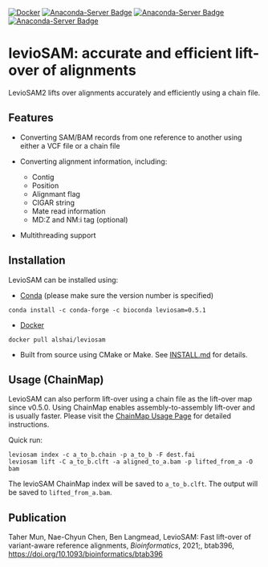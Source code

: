 [![Docker](https://img.shields.io/docker/v/alshai/leviosam?label=Docker)](https://hub.docker.com/r/alshai/leviosam)
[![Anaconda-Server Badge](https://anaconda.org/bioconda/leviosam/badges/version.svg)](https://anaconda.org/bioconda/leviosam)
[![Anaconda-Server Badge](https://anaconda.org/bioconda/leviosam/badges/platforms.svg)](https://anaconda.org/bioconda/leviosam)
[![Anaconda-Server Badge](https://anaconda.org/bioconda/leviosam/badges/downloads.svg)](https://anaconda.org/bioconda/leviosam)

# levioSAM: accurate and efficient lift-over of alignments

LevioSAM2 lifts over alignments accurately and efficiently using a chain file.

## Features

- Converting SAM/BAM records from one reference to another using either a VCF file or a chain file
- Converting alignment information, including:
    - Contig
    - Position
    - Alignmant flag
    - CIGAR string
    - Mate read information
    - MD:Z and NM:i tag (optional)

- Multithreading support


## Installation

LevioSAM can be installed using:

- [Conda](https://docs.conda.io/en/latest/) (please make sure the version number is specified)

```
conda install -c conda-forge -c bioconda leviosam=0.5.1
```

- [Docker](https://hub.docker.com/r/alshai/leviosam)
```
docker pull alshai/leviosam
```

- Built from source using CMake or Make. See [INSTALL.md](INSTALL.md) for details.


## Usage (ChainMap)

LevioSAM can also perform lift-over using a chain file as the lift-over map since v0.5.0. Using ChainMap enables assembly-to-assembly lift-over and is usually faster. Please visit the [ChainMap Usage Page](https://github.com/alshai/levioSAM/wiki/Lift-over-using-a-chain-map) for detailed instructions.

Quick run:
```
leviosam index -c a_to_b.chain -p a_to_b -F dest.fai
leviosam lift -C a_to_b.clft -a aligned_to_a.bam -p lifted_from_a -O bam
```

The levioSAM ChainMap index will be saved to `a_to_b.clft`. The output will be saved to `lifted_from_a.bam`.


## Publication

Taher Mun, Nae-Chyun Chen, Ben Langmead, LevioSAM: Fast lift-over of variant-aware reference alignments, _Bioinformatics_, 2021;, btab396, https://doi.org/10.1093/bioinformatics/btab396
